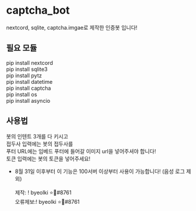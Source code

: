 # captcha_bot
nextcord, sqlite, captcha.imgae로 제작한 인증봇 입니다!

## 필요 모듈
pip install nextcord<br>
pip install sqlite3<br>
pip install pytz<br>
pip install datetime<br>
pip install captcha<br>
pip install os<br>
pip install asyncio

## 사용법
봇의 인텐트 3개를 다 키시고<br>
접두사 입력에는 봇의 접두사를<br>
푸터 URL에는 임베드 푸터에 들어갈 이미지 url을 넣어주셔야 합니다!<br>
토큰 입력에는 봇의 토큰을 넣어주세요!

* 8월 31일 이후부터 이 기능은 100서버 이상부터 사용이 가능합니다! (음성 로그 제외)<br><br>
제작: ! byeolki ⭐🔑#8761<br>
오류제보:! byeolki ⭐🔑#8761
